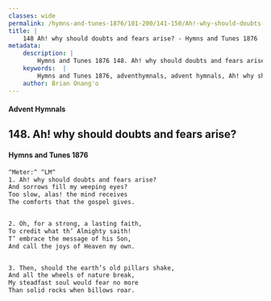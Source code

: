 ```yaml
---
classes: wide
permalink: /hymns-and-tunes-1876/101-200/141-150/Ah!-why-should-doubts-and-fears-arise/
title: |
    148 Ah! why should doubts and fears arise? - Hymns and Tunes 1876
metadata:
    description: |
        Hymns and Tunes 1876 148. Ah! why should doubts and fears arise?. And sorrows fill my weeping eyes? Too slow, alas! the mind receives The comforts that the gospel gives. 
    keywords:  |
        Hymns and Tunes 1876, adventhymnals, advent hymnals, Ah! why should doubts and fears arise?, And sorrows fill my weeping eyes?, 
    author: Brian Onang'o
---
```


#### Advent Hymnals
## 148. Ah! why should doubts and fears arise?
####  Hymns and Tunes 1876

```txt
^Meter:^ ^LM^
1. Ah! why should doubts and fears arise?
And sorrows fill my weeping eyes?
Too slow, alas! the mind receives
The comforts that the gospel gives.


2. Oh, for a strong, a lasting faith,
To credit what th’ Almighty saith!
T’ embrace the message of his Son,
And call the joys of Heaven my own.


3. Then, should the earth’s old pillars shake,
And all the wheels of nature break,
My steadfast soul would fear no more
Than solid rocks when billows roar.
```